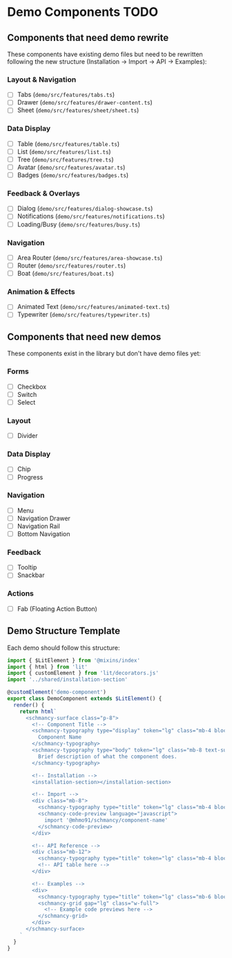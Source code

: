 # Demo Components TODO

## Components that need demo rewrite

These components have existing demo files but need to be rewritten following the new structure (Installation → Import → API → Examples):

### Layout & Navigation
- [ ] Tabs (`demo/src/features/tabs.ts`)
- [ ] Drawer (`demo/src/features/drawer-content.ts`)
- [ ] Sheet (`demo/src/features/sheet/sheet.ts`)

### Data Display
- [ ] Table (`demo/src/features/table.ts`)
- [ ] List (`demo/src/features/list.ts`)
- [ ] Tree (`demo/src/features/tree.ts`)
- [ ] Avatar (`demo/src/features/avatar.ts`)
- [ ] Badges (`demo/src/features/badges.ts`)

### Feedback & Overlays
- [ ] Dialog (`demo/src/features/dialog-showcase.ts`)
- [ ] Notifications (`demo/src/features/notifications.ts`)
- [ ] Loading/Busy (`demo/src/features/busy.ts`)

### Navigation
- [ ] Area Router (`demo/src/features/area-showcase.ts`)
- [ ] Router (`demo/src/features/router.ts`)
- [ ] Boat (`demo/src/features/boat.ts`)

### Animation & Effects
- [ ] Animated Text (`demo/src/features/animated-text.ts`)
- [ ] Typewriter (`demo/src/features/typewriter.ts`)

## Components that need new demos

These components exist in the library but don't have demo files yet:

### Forms
- [ ] Checkbox
- [ ] Switch
- [ ] Select

### Layout
- [ ] Divider

### Data Display
- [ ] Chip
- [ ] Progress

### Navigation
- [ ] Menu
- [ ] Navigation Drawer
- [ ] Navigation Rail
- [ ] Bottom Navigation

### Feedback
- [ ] Tooltip
- [ ] Snackbar

### Actions
- [ ] Fab (Floating Action Button)

## Demo Structure Template

Each demo should follow this structure:

```typescript
import { $LitElement } from '@mixins/index'
import { html } from 'lit'
import { customElement } from 'lit/decorators.js'
import '../shared/installation-section'

@customElement('demo-component')
export class DemoComponent extends $LitElement() {
  render() {
    return html`
      <schmancy-surface class="p-8">
        <!-- Component Title -->
        <schmancy-typography type="display" token="lg" class="mb-4 block">
          Component Name
        </schmancy-typography>
        <schmancy-typography type="body" token="lg" class="mb-8 text-surface-onVariant block">
          Brief description of what the component does.
        </schmancy-typography>

        <!-- Installation -->
        <installation-section></installation-section>

        <!-- Import -->
        <div class="mb-8">
          <schmancy-typography type="title" token="lg" class="mb-4 block">Import</schmancy-typography>
          <schmancy-code-preview language="javascript">
            import '@mhmo91/schmancy/component-name'
          </schmancy-code-preview>
        </div>

        <!-- API Reference -->
        <div class="mb-12">
          <schmancy-typography type="title" token="lg" class="mb-4 block">API Reference</schmancy-typography>
          <!-- API table here -->
        </div>

        <!-- Examples -->
        <div>
          <schmancy-typography type="title" token="lg" class="mb-6 block">Examples</schmancy-typography>
          <schmancy-grid gap="lg" class="w-full">
            <!-- Example code previews here -->
          </schmancy-grid>
        </div>
      </schmancy-surface>
    `
  }
}
```